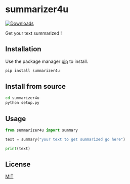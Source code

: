 # summarizer4u

[![Downloads](https://static.pepy.tech/personalized-badge/summarizer4u?period=month&units=international_system&left_color=black&right_color=green&left_text=Downloads)](https://pepy.tech/project/summarizer4u)


Get your text summarized !

## Installation

Use the package manager [pip](https://pip.pypa.io/en/stable/) to install.

```bash
pip install summarizer4u
```

## Install from source

```bash
cd summarizer4u 
python setup.py
```

## Usage

```python
from summarizer4u import summary

text = summary("your text to get summarized go here")

print(text)
```

## License
[MIT](https://choosealicense.com/licenses/mit/)

